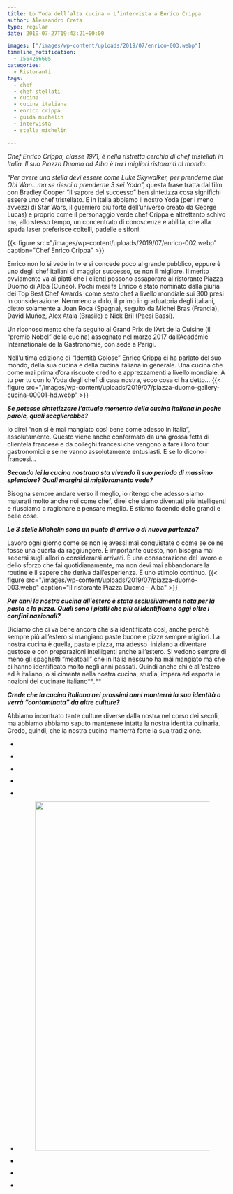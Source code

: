 ```yaml
---
title: Lo Yoda dell’alta cucina – L’intervista a Enrico Crippa
author: Alessandro Creta
type: regular
date: 2019-07-27T19:43:21+00:00

images: ["/images/wp-content/uploads/2019/07/enrico-003.webp"]
timeline_notification:
  - 1564256605
categories:
  - Ristoranti
tags:
  - chef
  - chef stellati
  - cucina
  - cucina italiana
  - enrico crippa
  - guida michelin
  - intervista
  - stella michelin

---
```

_Chef Enrico Crippa, classe 1971, è nella ristretta cerchia di chef&nbsp;tristellati in Italia. Il suo Piazza Duomo ad Alba è tra i migliori ristoranti al mondo._

“_Per avere una stella devi essere come Luke Skywalker, per prenderne due Obi Wan&#8230;ma se riesci a prenderne 3 sei Yoda_”, questa frase tratta dal film con Bradley Cooper “Il sapore del successo” ben sintetizza cosa significhi essere uno chef tristellato. E in Italia abbiamo il nostro Yoda (per i meno avvezzi di Star Wars, il guerriero più forte dell&#8217;universo creato da George Lucas) e proprio come il personaggio verde chef Crippa è altrettanto schivo ma, allo stesso tempo, un concentrato di conoscenze e abilità, che alla spada laser preferisce coltelli, padelle e sifoni.


{{< figure src="/images/wp-content/uploads/2019/07/enrico-002.webp" caption="Chef Enrico Crippa" >}}


Enrico non lo si vede in tv e si concede poco al grande pubblico, eppure è uno degli chef italiani di maggior successo, se non il migliore. Il merito ovviamente va ai piatti che i clienti possono assaporare al ristorante Piazza Duomo di Alba (Cuneo). Pochi mesi fa Enrico è stato nominato dalla giuria dei Top Best Chef Awards<span class="Apple-converted-space">&nbsp; </span>come sesto chef a livello mondiale sui 300 presi in considerazione. Nemmeno a dirlo, il primo in graduatoria degli italiani, dietro solamente a Joan Roca (Spagna), seguito da Michel Bras (Francia), David Muñoz, Alex Atala (Brasile) e Nick Bril (Paesi Bassi).

Un riconoscimento che fa seguito al Grand Prix de l’Art de la Cuisine (il “premio Nobel” della cucina) assegnato nel marzo 2017 dall’Académie Internationale de la Gastronomie, con sede a Parigi.<span class="Apple-converted-space">&nbsp;</span>

Nell’ultima edizione di “Identità Golose” Enrico Crippa ci ha parlato del suo mondo, della sua cucina e della cucina italiana in generale. Una cucina che come mai prima d’ora riscuote credito e apprezzamenti a livello mondiale. A tu per tu con lo Yoda degli chef di casa nostra, ecco cosa ci ha detto&#8230;
{{< figure src="/images/wp-content/uploads/2019/07/piazza-duomo-gallery-cucina-00001-hd.webp" >}}
 

**_Se potesse sintetizzare l’attuale momento della cucina italiana in poche parole, quali sceglierebbe?_**

Io direi “non si è mai mangiato così bene come adesso in Italia”, assolutamente. Questo viene anche confermato da una grossa fetta di clientela francese e da colleghi francesi che vengono a fare i loro tour gastronomici e se ne vanno assolutamente entusiasti. E se lo dicono i francesi…

**_Secondo lei la cucina nostrana sta vivendo il suo periodo di massimo splendore? Quali margini di miglioramento vede?<span class="Apple-converted-space">&nbsp;</span>_**

Bisogna sempre andare verso il meglio, io ritengo che adesso siamo maturati molto anche noi come chef, direi che siamo diventati più intelligenti e riusciamo a ragionare e pensare meglio. E stiamo facendo delle grandi e belle cose.

**_Le 3 stelle Michelin sono un punto di arrivo o di nuova partenza?_**

Lavoro ogni giorno come se non le avessi mai conquistate o come se ce ne fosse una quarta da raggiungere. È importante questo, non bisogna mai sedersi sugli allori o considerarsi arrivati. È una consacrazione del lavoro e dello sforzo che fai quotidianamente, ma non devi mai abbandonare la routine e il sapere che deriva dall’esperienza. È uno stimolo continuo.
{{< figure src="/images/wp-content/uploads/2019/07/piazza-duomo-003.webp" caption="Il ristorante Piazza Duomo &#8211; Alba" >}}
 

**_Per anni la nostra cucina all’estero è stata esclusivamente nota per la pasta e la pizza. Quali sono i piatti che più ci identificano oggi oltre i confini nazionali?_**

Diciamo che ci va bene ancora che sia identificata così, anche perché sempre più all’estero si mangiano paste buone e pizze sempre migliori. La nostra cucina è quella, pasta e pizza, ma adesso<span class="Apple-converted-space">&nbsp; </span>iniziano a diventare gustose e con preparazioni intelligenti anche all’estero. Si vedono sempre di meno gli spaghetti “meatball” che in Italia nessuno ha mai mangiato ma che ci hanno identificato molto negli anni passati. Quindi anche chi è all’estero ed è italiano, o si cimenta nella nostra cucina, studia, impara ed esporta le nozioni del cucinare italiano**_._**

**_Crede che la cucina italiana nei prossimi anni manterrà la sua identità o verrà “contaminata” da altre culture?_**

Abbiamo incontrato tante culture diverse dalla nostra nel corso dei secoli, ma abbiamo abbiamo saputo mantenere intatta la nostra identità culinaria. Credo, quindi, che la nostra cucina manterrà forte la sua tradizione.

<ul class="wp-block-gallery columns-3 is-cropped wp-block-gallery-4 is-layout-flex wp-block-gallery-is-layout-flex">
  <li class="blocks-gallery-item">
    <figure><img decoding="async" src="/images/wp-content/uploads/2019/07/piazza-duomo-gallery-cucina-00064-hd.webp" alt="" data-id="156" class="wp-image-156" /></figure>
  </li>
  <li class="blocks-gallery-item">
    <figure><img decoding="async" src="/images/wp-content/uploads/2019/07/piazza-duomo-gallery-cucina-00051-hd.webp" alt="" data-id="155" class="wp-image-155" /></figure>
  </li>
  <li class="blocks-gallery-item">
    <figure><img decoding="async" src="/images/wp-content/uploads/2019/07/piazza-duomo-gallery-cucina-00015-hd.webp" alt="" data-id="154" class="wp-image-154" /></figure>
  </li>
  <li class="blocks-gallery-item">
    <figure><img decoding="async" src="/images/wp-content/uploads/2019/07/piazza-duomo-gallery-cucina-00001-hd.webp" alt="" data-id="152" class="wp-image-152" /></figure>
  </li>
  <li class="blocks-gallery-item">
    <figure><img decoding="async" src="/images/wp-content/uploads/2019/07/piazza-duomo-gallery-cucina-00022-hd.webp" alt="" data-id="151" class="wp-image-151" /></figure>
  </li>
  <li class="blocks-gallery-item">
    <figure><img loading="lazy" decoding="async" width="1047" height="800" src="/images/wp-content/uploads/2019/07/piazza-duomo-gallery-cucina-00009.webp" alt="" data-id="148" class="wp-image-148" srcset="images/wp-content/uploads/2019/07/piazza-duomo-gallery-cucina-00009.webp 1047w, images/wp-content/uploads/2019/07/piazza-duomo-gallery-cucina-00009-300x229.webp 300w, images/wp-content/uploads/2019/07/piazza-duomo-gallery-cucina-00009-1024x782.webp 1024w, images/wp-content/uploads/2019/07/piazza-duomo-gallery-cucina-00009-768x587.webp 768w" sizes="auto, (max-width: 1047px) 100vw, 1047px" /></figure>
  </li>
  <li class="blocks-gallery-item">
    <figure><img decoding="async" src="/images/wp-content/uploads/2019/07/piazza-duomo-gallery-cucina-00033-hd.webp" alt="" data-id="149" class="wp-image-149" /></figure>
  </li>
  <li class="blocks-gallery-item">
    <figure><img decoding="async" src="/images/wp-content/uploads/2019/07/sala-2.webp" alt="" data-id="153" class="wp-image-153" /></figure>
  </li>
  <li class="blocks-gallery-item">
    <figure><img decoding="async" src="/images/wp-content/uploads/2019/07/enrico-001.webp" alt="" data-id="145" class="wp-image-145" /></figure>
  </li>
</ul>